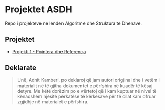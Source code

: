 # Projektet ASDH

Repo i projekteve ne lenden Algoritme dhe Struktura te Dhenave.

## Projektet

* [Projekti 1  - Pointera dhe Referenca](https://github.com/adnit/Projektet-ASDH/tree/master/Projekti%201)

## Deklarate
> Unë, Adnit Kamberi, po deklaroj që jam autori origjinal dhe i vetëm i materialit në të gjitha dokumentet e përfshira në kuadër të kësaj detyre. Me këtë dorëzim po e vërtetoj që i kam kuptuar në nivel të kënaqshëm njësitë përkatëse të kërkesave për të cilat kam ofruar zgjidhje në materialet e përfshira. 
